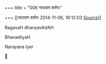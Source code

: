 +++
title = "006 नारायण शर्मणः"

+++
[[नारायण शर्मणः	2014-11-06, 18:12:03 [Source](https://groups.google.com/g/samskrita/c/XOGzDndcXNA)]]



BagavaH dhanyavAdAH

BhavadiiyaH

Narayana Iyer



